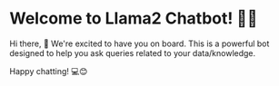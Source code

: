 # Welcome to Llama2 Chatbot! 🚀🤖

Hi there, 👋 We're excited to have you on board. This is a powerful bot designed to help you ask queries related to your data/knowledge.


Happy chatting! 💻😊

